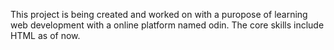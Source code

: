 This project is being created and worked on with a puropose of learning web development with a online platform named odin.
The core skills include HTML as of now.